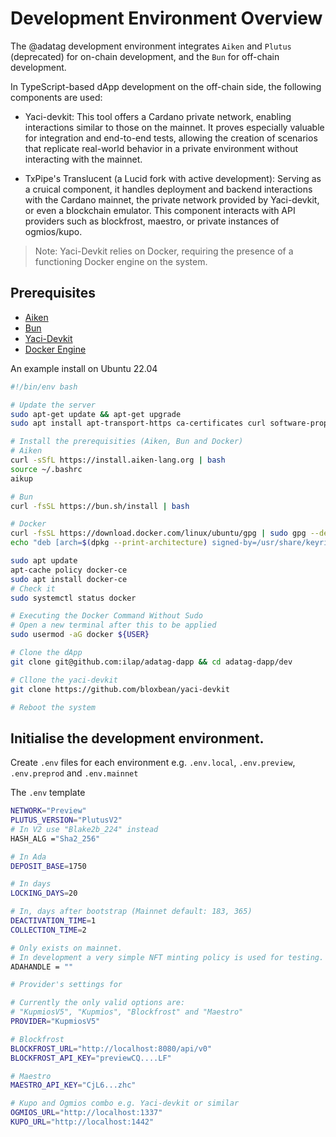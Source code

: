 # Development Environment Overview

The @adatag development environment integrates `Aiken` and `Plutus` (deprecated) for on-chain development, and the `Bun` for off-chain development.

In TypeScript-based dApp development on the off-chain side, the following components are used:

- Yaci-devkit: This tool offers a Cardano private network, enabling interactions similar to those on the mainnet. It proves especially valuable for integration and end-to-end tests, allowing the creation of scenarios that replicate real-world behavior in a private environment without interacting with the mainnet.

- TxPipe's Translucent (a Lucid fork with active development): Serving as a cruical component, it handles deployment and backend interactions with the Cardano mainnet, the private network provided by Yaci-devkit, or even a blockchain emulator. This component interacts with API providers such as blockfrost, maestro, or private instances of ogmios/kupo.

> Note: Yaci-Devkit relies on Docker, requiring the presence of a functioning Docker engine on the system.

## Prerequisites

- [Aiken](https://aiken-lang.org/installation-instructions)
- [Bun](https://bun.sh/docs/installation)
- [Yaci-Devkit](https://github.com/bloxbean/yaci-devkit)
- [Docker Engine](https://docs.docker.com/engine/install/)

An example install on Ubuntu 22.04

```bash
#!/bin/env bash

# Update the server
sudo apt-get update && apt-get upgrade
sudo apt install apt-transport-https ca-certificates curl software-properties-common

# Install the prerequisities (Aiken, Bun and Docker)
# Aiken
curl -sSfL https://install.aiken-lang.org | bash
source ~/.bashrc
aikup

# Bun
curl -fsSL https://bun.sh/install | bash 

# Docker
curl -fsSL https://download.docker.com/linux/ubuntu/gpg | sudo gpg --dearmor -o /usr/share/keyrings/docker-archive-keyring.gpg
echo "deb [arch=$(dpkg --print-architecture) signed-by=/usr/share/keyrings/docker-archive-keyring.gpg] https://download.docker.com/linux/ubuntu $(lsb_release -cs) stable" | sudo tee /etc/apt/sources.list.d/docker.list > /dev/null

sudo apt update
apt-cache policy docker-ce
sudo apt install docker-ce
# Check it
sudo systemctl status docker

# Executing the Docker Command Without Sudo
# Open a new terminal after this to be applied
sudo usermod -aG docker ${USER}

# Clone the dApp
git clone git@github.com:ilap/adatag-dapp && cd adatag-dapp/dev

# Cllone the yaci-devkit
git clone https://github.com/bloxbean/yaci-devkit

# Reboot the system

```

## Initialise the development environment.

Create `.env` files for each environment e.g. `.env.local`, `.env.preview`, `.env.preprod` and `.env.mainnet`

The `.env` template

```bash
NETWORK="Preview"
PLUTUS_VERSION="PlutusV2"
# In V2 use "Blake2b_224" instead
HASH_ALG ="Sha2_256"

# In Ada
DEPOSIT_BASE=1750

# In days
LOCKING_DAYS=20

# In, days after bootstrap (Mainnet default: 183, 365)
DEACTIVATION_TIME=1
COLLECTION_TIME=2

# Only exists on mainnet.
# In development a very simple NFT minting policy is used for testing.
ADAHANDLE = ""

# Provider's settings for

# Currently the only valid options are:
# "KupmiosV5", "Kupmios", "Blockfrost" and "Maestro"
PROVIDER="KupmiosV5"

# Blockfrost
BLOCKFROST_URL="http://localhost:8080/api/v0"
BLOCKFROST_API_KEY="previewCQ....LF"

# Maestro
MAESTRO_API_KEY="CjL6...zhc"

# Kupo and Ogmios combo e.g. Yaci-devkit or similar
OGMIOS_URL="http://localhost:1337"
KUPO_URL="http://localhost:1442"
```